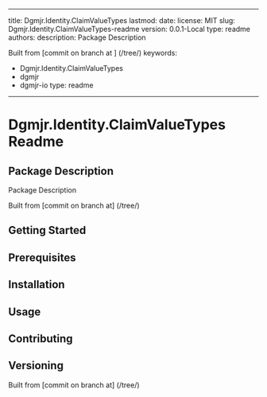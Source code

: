 ---

title: Dgmjr.Identity.ClaimValueTypes
lastmod:
date:
license: MIT
slug: Dgmjr.Identity.ClaimValueTypes-readme
version: 0.0.1-Local
type: readme
authors:
description: Package Description

Built from [commit  on branch  at ]
(/tree/)
keywords:
- Dgmjr.Identity.ClaimValueTypes
- dgmjr
- dgmjr-io
type: readme
------------

# Dgmjr.Identity.ClaimValueTypes Readme

## Package Description

Package Description

Built from [commit  on branch  at]
(/tree/)

## Getting Started

## Prerequisites

## Installation

## Usage

## Contributing

## Versioning

Built from [commit  on branch  at]
(/tree/)
